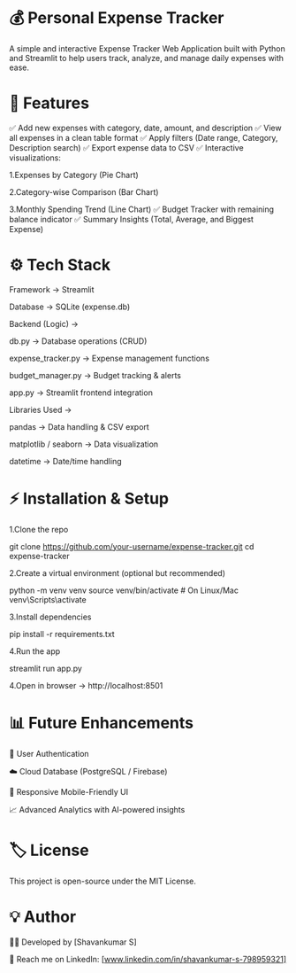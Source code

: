 # 💰 Personal Expense Tracker

A simple and interactive Expense Tracker Web Application built with Python and Streamlit to help users track, analyze, and manage daily expenses with ease.

# 🚀 Features

✅ Add new expenses with category, date, amount, and description 
✅ View all expenses in a clean table format 
✅ Apply filters (Date range, Category, Description search) 
✅ Export expense data to CSV 
✅ Interactive visualizations: 

1.Expenses by Category (Pie Chart) 

2.Category-wise Comparison (Bar Chart) 

3.Monthly Spending Trend (Line Chart) 
✅ Budget Tracker with remaining balance indicator 
✅ Summary Insights (Total, Average, and Biggest Expense) 


# ⚙️ Tech Stack

Framework → Streamlit 

Database → SQLite (expense.db) 

Backend (Logic) → 

db.py → Database operations (CRUD) 

expense_tracker.py → Expense management functions 

budget_manager.py → Budget tracking & alerts 

app.py → Streamlit frontend integration 

Libraries Used → 

pandas → Data handling & CSV export 

matplotlib / seaborn → Data visualization 

datetime → Date/time handling  


# ⚡ Installation & Setup

1.Clone the repo

git clone https://github.com/your-username/expense-tracker.git
cd expense-tracker

2.Create a virtual environment (optional but recommended) 

python -m venv venv
source venv/bin/activate   # On Linux/Mac
venv\Scripts\activate 

3.Install dependencies 

pip install -r requirements.txt


4.Run the app 

streamlit run app.py


4.Open in browser → http://localhost:8501 

# 📊 Future Enhancements

🔐 User Authentication

☁️ Cloud Database (PostgreSQL / Firebase)

📱 Responsive Mobile-Friendly UI

📈 Advanced Analytics with AI-powered insights  



# 🏷️ License

This project is open-source under the MIT License.  

# 💡 Author

👨‍💻 Developed by [Shavankumar S]  


📩 Reach me on LinkedIn: [www.linkedin.com/in/shavankumar-s-798959321]  



